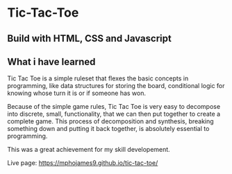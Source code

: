 # Tic-Tac-Toe

## Build with HTML, CSS and Javascript

## What i have learned
Tic Tac Toe is a simple ruleset that flexes the basic concepts in programming,
like data structures for storing the board, conditional logic for knowing whose
turn it is or if someone has won.

Because of the simple game rules, Tic Tac Toe is very easy to decompose into discrete, small, functionality,
that we can then put together to create a complete game. This process of decomposition and synthesis,
breaking something down and putting it back together, is absolutely essential to programming.

This was a great achievement for my skill developement.

Live page: https://mphojames9.github.io/tic-tac-toe/
